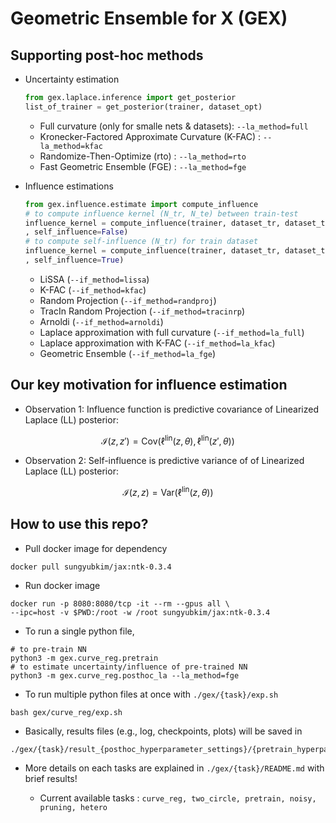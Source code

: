 # Geometric Ensemble for X (GEX)

## Supporting post-hoc methods

* Uncertainty estimation

    ```python
    from gex.laplace.inference import get_posterior
    list_of_trainer = get_posterior(trainer, dataset_opt)
    ```

    * Full curvature (only for smalle nets & datasets): `--la_method=full`
    * Kronecker-Factored Approximate Curvature (K-FAC) : `--la_method=kfac`
    * Randomize-Then-Optimize (rto) : `--la_method=rto`
    * Fast Geometric Ensemble (FGE) : `--la_method=fge`

* Influence estimations

    ```python
    from gex.influence.estimate import compute_influence
    # to compute influence kernel (N_tr, N_te) between train-test
    influence_kernel = compute_influence(trainer, dataset_tr, dataset_te, dataset_opt \
    , self_influence=False)
    # to compute self-influence (N_tr) for train dataset
    influence_kernel = compute_influence(trainer, dataset_tr, dataset_te, dataset_opt \
    , self_influence=True)
    ```

    * LiSSA (`--if_method=lissa`)
    * K-FAC (`--if_method=kfac`)
    * Random Projection (`--if_method=randproj`)
    * TracIn Random Projection (`--if_method=tracinrp`)
    * Arnoldi (`--if_method=arnoldi`)
    * Laplace approximation with full curvature (`--if_method=la_full`)
    * Laplace approximation with K-FAC (`--if_method=la_kfac`)
    * Geometric Ensemble (`--if_method=la_fge`)

## Our key motivation for influence estimation

* Observation 1: Influence function is predictive covariance of Linearized Laplace (LL) posterior:

$$
\mathcal{I}(z,z') = \mathrm{Cov}(\ell^\mathrm{lin}(z,\theta), \ell^\mathrm{lin}(z', \theta))
$$

* Observation 2: Self-influence is predictive variance of of Linearized Laplace (LL) posterior:

$$
\mathcal{I}(z,z) = \mathrm{Var}(\ell^\mathrm{lin}(z,\theta))
$$

## How to use this repo?

* Pull docker image for dependency

```shell
docker pull sungyubkim/jax:ntk-0.3.4
```

* Run docker image

```shell
docker run -p 8080:8080/tcp -it --rm --gpus all \
--ipc=host -v $PWD:/root -w /root sungyubkim/jax:ntk-0.3.4
```

* To run a single python file, 

```shell
# to pre-train NN
python3 -m gex.curve_reg.pretrain
# to estimate uncertainty/influence of pre-trained NN
python3 -m gex.curve_reg.posthoc_la --la_method=fge
```

* To run multiple python files at once with `./gex/{task}/exp.sh`

```shell
bash gex/curve_reg/exp.sh
```

* Basically, results files (e.g., log, checkpoints, plots) will be saved in 

```shell
./gex/{task}/result_{posthoc_hyperparameter_settings}/{pretrain_hyperparameter_settings}
```

* More details on each tasks are explained in `./gex/{task}/README.md` with brief results!

    * Current available tasks : `curve_reg, two_circle, pretrain, noisy, pruning, hetero`